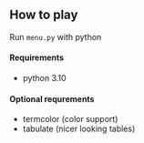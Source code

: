 ## How to play

Run `menu.py` with python

#### Requirements

* python 3.10

#### Optional requrements

* termcolor (color support)
* tabulate (nicer looking tables)
